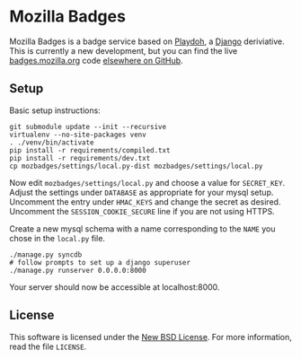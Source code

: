 # Mozilla Badges

Mozilla Badges is a badge service based on [Playdoh][playdoh], a [Django][django] deriviative. This is currently a new development, but you can find the live [badges.mozilla.org][bmo] code [elsewhere on GitHub][gh-bmo].

[django]: http://www.djangoproject.com/
[playdoh]: https://github.com/mozilla/playdoh
[bmo]: https://badges.mozilla.org
[gh-bmo]: https://github.com/mozilla/badges.mozilla.org


Setup
------

Basic setup instructions:

```
git submodule update --init --recursive
virtualenv --no-site-packages venv
. ./venv/bin/activate
pip install -r requirements/compiled.txt
pip install -r requirements/dev.txt
cp mozbadges/settings/local.py-dist mozbadges/settings/local.py
```

Now edit `mozbadges/settings/local.py` and choose a value for `SECRET_KEY`.  Adjust the settings under `DATABASE` as appropriate for your mysql setup.  Uncomment the entry under `HMAC_KEYS` and change the secret as desired.  Uncomment the `SESSION_COOKIE_SECURE` line if you are not using HTTPS.

Create a new mysql schema with a name corresponding to the `NAME` you chose in the `local.py` file.

```
./manage.py syncdb
# follow prompts to set up a django superuser
./manage.py runserver 0.0.0.0:8000
```

Your server should now be accessible at localhost:8000.

License
-------
This software is licensed under the [New BSD License][BSD]. For more
information, read the file ``LICENSE``.

[BSD]: http://creativecommons.org/licenses/BSD/


